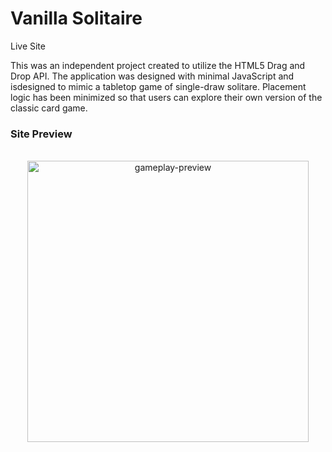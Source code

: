 # Vanilla Solitaire

Live Site

This was an independent project created to utilize the HTML5 Drag and Drop API. The application was designed with minimal JavaScript and isdesigned to mimic a tabletop game of single-draw solitare. Placement logic has been minimized so that users can explore their own version of the classic card game.


### Site Preview

<div align="center">
<br/>
<img src="https://i.ibb.co/xJj8Y13/chrome-capture-6.gif" alt="gameplay-preview" height="450" align="center"/>
<br/>
<br/>
</div>
